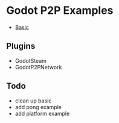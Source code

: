 # Godot P2P Examples

- [Basic](./basic/)

## Plugins
- GodotSteam
- GodotP2PNetwork

## Todo
- clean up basic
- add pong example
- add platform example



